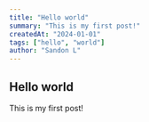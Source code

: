 ```yaml
---
title: "Hello world"
summary: "This is my first post!"
createdAt: "2024-01-01"
tags: ["hello", "world"]
author: "Sandon L"
---
```


## Hello world

This is my first post!
